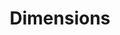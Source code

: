 ---
bigquery: https://console.cloud.google.com/bigquery?p=covid-19-dimensions-ai&page=table&d=data&t=publications
contributors: Digital Science, https://www.digital-science.com/
cost: Free for personal, non-commercial use.
description: Dimensions contains more than 100 million publications, ranging from
  articles published in scholarly journals, books and book chapters, to preprints
  and conference proceedings. All publications are contextualized with linked data
  sets, funding, publications, patents, clinical trials, and policy documents. You
  can also view associated categories, funders, institutions, and researcher profiles.
documentation: https://docs.dimensions.ai/bigquery/index.html
last_edit: 04/06/2022, 14:24:30
location: https://www.dimensions.ai/products/free/
maintained_by: Digital Science, https://www.digital-science.com/
schema_fields:
- original_assignee
- patent_ids
- acronyms
- acronym
- organisation_details
- family_id
- external_ids
- research_org_state_names
- isbn
- funding_jpy
- date_normal
- pmcid
- conditions
- cpc
- funding_cny
- authors
- associated_publication_arxiv_id
- cited_by_ids
- arxiv_id
- mesh_headings
- research_org_countries
- funding_details
- embargo_date
- citations
- funder_org_countries
- original_title
- priority_date
- types
- citations_count
- funder_countries
- funding_currency
- interventions
- resulting_publication_doi
- journal
- filing_date
- kind
- relationships
- established
- funding_amount
- volume
- address
- id
- category_sdg
- funding_nzd
- start_year
- filing_status
- granted_year
- family_count
- book_title
- email_address
- current_assignee
- supporting_grant_ids
- foa_number
- legal_events
- funding_usd
- active_years
- funding_cad
- category_icrp_ct
- altmetrics
- associated_publication_doi
- category_hrcs_rac
- concepts
- end_date
- open_access_categories
- associated_publication_id
- family_members_ids
- date_modified
- resulting_publication_ids
- phase
- research_org_country_names
- current_assignee_orgs
- inventor_names
- funder_orgs
- research_orgs
- research_org_city_names
- editors
- grant_number
- wikipedia_url
- associated_grant_ids
- expiration_year
- eisbn
- reference_ids
- end_year
- date
- repository_url
- gender
- funding_aud
- pmid
- created_date
- brief_title
- citation_string
- jurisdiction
- registry
- pages
- linkout
- publisher
- date_print
- description
- category_icrp_cso
- title
- book_series_title
- categories
- research_org_cities
- category_hra
- journal_lists
- funding_chf
- acknowledgements
- year
- category_rcdc
- researcher_ids
- category_bra
- license
- status
- repository_name
- legal_status
- assignee_orgs
- metrics
- priority_year
- assignee_countries
- application_number
- filing_year
- publication_year
- doi
- subtitles
- parent_id
- ipcr
- investigators
- aliases
- category_uoa
- funding_eur
- type
- source_id
- date_inserted
- proceedings_title
- funder_org_cities
- links
- category_for
- category_hrcs_hc
- funder_org
- funding_gbp
- expiration_date
- issue
- labels
- abstract
- funder_org_state_codes
- original_abstract
- funder_org_acronyms
- publication_date
- current_assignee_countries
- start_date
- conference
- granted_date
- date_imported_gbq
- language
- clinical_trial_ids
- repository_id
- open_access_categories_v2
- publication_ids
- associated_publication_pmid
- name
- date_online
- original_assignee_orgs
- original_assignee_countries
- mesh_terms
- research_org_state_codes
shortname: dimensions
tags:
- scholarly literature
- patents
- funding
- clinical trials
- academic profiles
terms_of_use: 'Use of both the Dimensions COVID-19 dataset and full Dimensions dataset
  are subject to the Dimensions Terms of use: https://www.dimensions.ai/policies-terms-legal '
title: Dimensions
uuid: dcff88bd-fe6b-4fdb-8159-809bf9d7bc1c
---